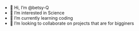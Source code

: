 - 👋 Hi, I’m @betsy-Q
- 👀 I’m interested in Science 
- 🌱 I’m currently learning coding 
- 💞️ I’m looking to collaborate on projects that are for bigginers 


<!---
betsy-Q/betsy-Q is a ✨ special ✨ repository because its `README.md` (this file) appears on your GitHub profile.
You can click the Preview link to take a look at your changes.
--->
